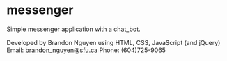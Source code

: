 # messenger
Simple messenger application with a chat_bot.

Developed by Brandon Nguyen using HTML, CSS, JavaScript (and jQuery)
Email: brandon_nguyen@sfu.ca
Phone: (604)725-9065
